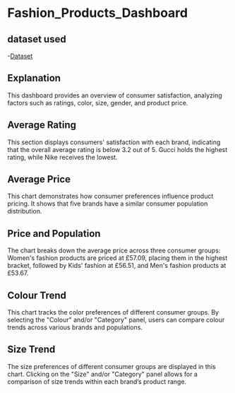# Fashion_Products_Dashboard
## dataset used
-<a href="https://www.kaggle.com/datasets/bhanupratapbiswas/fashion-products">Dataset</a>
## Explanation 
This dashboard provides an overview of consumer satisfaction, analyzing factors such as ratings, color, size, gender, and product price.
## Average Rating
This section displays consumers' satisfaction with each brand, indicating that the overall average rating is below 3.2 out of 5. Gucci holds the highest rating, while Nike receives the lowest.
## Average Price
This chart demonstrates how consumer preferences influence product pricing. It shows that five brands have a similar consumer population distribution.
## Price and Population
The chart breaks down the average price across three consumer groups: Women's fashion products are priced at £57.09, placing them in the highest bracket, followed by Kids' fashion at £56.51, and Men's fashion products at £53.67.
## Colour Trend
This chart tracks the color preferences of different consumer groups. By selecting the "Colour" and/or "Category" panel, users can compare colour trends across various brands and populations.
## Size Trend
The size preferences of different consumer groups are displayed in this chart. Clicking on the "Size" and/or "Category" panel allows for a comparison of size trends within each brand’s product range.

